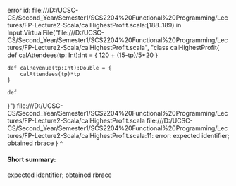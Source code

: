 error id: file:///D:/UCSC-CS/Second_Year/Semester1/SCS2204%20Functional%20Programming/Lectures/FP-Lecture2-Scala/calHighestProfit.scala:[188..189) in Input.VirtualFile("file:///D:/UCSC-CS/Second_Year/Semester1/SCS2204%20Functional%20Programming/Lectures/FP-Lecture2-Scala/calHighestProfit.scala", "class calHighestProfit{
    def calAttendees(tp: Int):Int = {
        120 + (15-tp)/5*20
    }

    def calRevenue(tp:Int):Double = {
        calAttendees(tp)*tp
    }

    def 
}")
file:///D:/UCSC-CS/Second_Year/Semester1/SCS2204%20Functional%20Programming/Lectures/FP-Lecture2-Scala/calHighestProfit.scala
file:///D:/UCSC-CS/Second_Year/Semester1/SCS2204%20Functional%20Programming/Lectures/FP-Lecture2-Scala/calHighestProfit.scala:11: error: expected identifier; obtained rbrace
}
^
#### Short summary: 

expected identifier; obtained rbrace